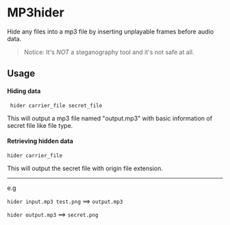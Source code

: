  # MP3hider

Hide any files into a mp3 file by inserting unplayable frames before audio data. 

> Notice: It's _*NOT*_ a steganography tool and it's not safe at all.

## Usage ##

#### Hiding data ####

` hider carrier_file secret_file`

This will output a mp3 file named "output.mp3" with basic information of secret file like file type.

#### Retrieving hidden data ####

`hider carrier_file`

This will output the secret file with origin file extension.

---

e.g

`hider input.mp3 test.png` ==> `output.mp3`

`hider output.mp3` ==> `secret.png`